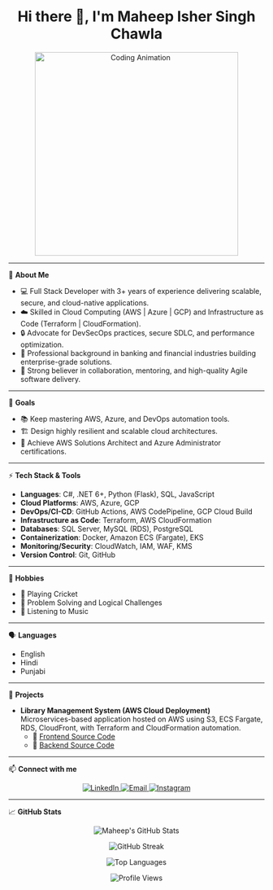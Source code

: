 <h1 align="center">Hi there 👋, I'm Maheep Isher Singh Chawla</h1>

<p align="center">
  <img src="https://media.giphy.com/media/qgQUggAC3Pfv687qPC/giphy.gif" width="400" alt="Coding Animation">
</p>

---

🎯 **About Me**

- 💻 Full Stack Developer with 3+ years of experience delivering scalable, secure, and cloud-native applications.
- ☁️ Skilled in Cloud Computing (AWS | Azure | GCP) and Infrastructure as Code (Terraform | CloudFormation).
- 🔒 Advocate for DevSecOps practices, secure SDLC, and performance optimization.
- 🏦 Professional background in banking and financial industries building enterprise-grade solutions.
- 🤝 Strong believer in collaboration, mentoring, and high-quality Agile software delivery.

---

🎯 **Goals**

- 📚 Keep mastering AWS, Azure, and DevOps automation tools.
- 🏗️ Design highly resilient and scalable cloud architectures.
- 🎯 Achieve AWS Solutions Architect and Azure Administrator certifications.

---

⚡ **Tech Stack & Tools**

- **Languages**: C#, .NET 6+, Python (Flask), SQL, JavaScript
- **Cloud Platforms**: AWS, Azure, GCP
- **DevOps/CI-CD**: GitHub Actions, AWS CodePipeline, GCP Cloud Build
- **Infrastructure as Code**: Terraform, AWS CloudFormation
- **Databases**: SQL Server, MySQL (RDS), PostgreSQL
- **Containerization**: Docker, Amazon ECS (Fargate), EKS
- **Monitoring/Security**: CloudWatch, IAM, WAF, KMS
- **Version Control**: Git, GitHub

---

🧠 **Hobbies**

- 🏏 Playing Cricket
- 🧩 Problem Solving and Logical Challenges
- 🎵 Listening to Music

---

🗣️ **Languages**

- English
- Hindi
- Punjabi

---

🚀 **Projects**

- **Library Management System (AWS Cloud Deployment)**  
  Microservices-based application hosted on AWS using S3, ECS Fargate, RDS, CloudFront, with Terraform and CloudFormation automation.  
  - 🔗 [Frontend Source Code](https://github.com/maheepisher/LibraryManagementSystem-Frontend.git)  
  - 🔗 [Backend Source Code](https://github.com/maheepisher/LibraryManagementSystem-Backend-APIs.git)

---

📫 **Connect with me**

<p align="center">
  <a href="https://www.linkedin.com/in/maheep-isher-singh-chawla/" target="_blank">
    <img src="https://img.shields.io/badge/LinkedIn-Connect-blue?style=for-the-badge&logo=linkedin" alt="LinkedIn"/>
  </a>
  <a href="mailto:maheepisher@gmail.com" target="_blank">
    <img src="https://img.shields.io/badge/Email-Send%20Mail-red?style=for-the-badge&logo=gmail" alt="Email"/>
  </a>
  <a href="https://www.instagram.com/maheep_isher/" target="_blank">
    <img src="https://img.shields.io/badge/Instagram-Follow-pink?style=for-the-badge&logo=instagram" alt="Instagram"/>
  </a>
</p>

---

📈 **GitHub Stats**

<p align="center">
  <img src="https://github-readme-stats.vercel.app/api?username=maheepisher&show_icons=true&theme=radical" alt="Maheep's GitHub Stats" />
</p>

<p align="center">
  <img src="https://github-readme-streak-stats.herokuapp.com/?user=maheepisher&theme=radical" alt="GitHub Streak" />
</p>

<p align="center">
  <img src="https://github-readme-stats.vercel.app/api/top-langs/?username=maheepisher&layout=compact&theme=radical" alt="Top Languages" />
</p>

<p align="center">
  <img src="https://komarev.com/ghpvc/?username=maheepisher&label=Profile%20views&color=0e75b6&style=flat" alt="Profile Views" />
</p>
